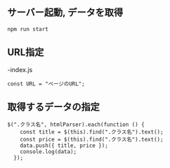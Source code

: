 ## サーバー起動, データを取得
```
npm run start
```

## URL指定
-index.js
```
const URL = "ページのURL";
```

## 取得するデータの指定
```
$(".クラス名", htmlParser).each(function () {
    const title = $(this).find(".クラス名").text();
    const price = $(this).find(".クラス名").text();
    data.push({ title, price });
    console.log(data);
  });
```
